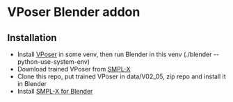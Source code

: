 # VPoser Blender addon 

## Installation

- Install [VPoser](hvttps://github.com/nghorbani/human_body_prior) in some venv, then run Blender in this venv (./blender --python-use-system-env)
- Download trained VPoser from [SMPL-X](https://smpl-x.is.tue.mpg.de/download.php)
- Clone this repo, put trained VPoser in data/V02_05, zip repo and install it in Blender
- Install [SMPL-X for Blender](https://gitlab.tuebingen.mpg.de/jtesch/smplx_blender_addon/-/tree/master)
